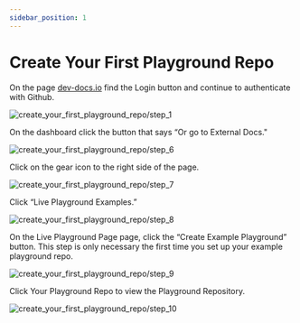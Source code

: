 ```yaml
---
sidebar_position: 1
---
```


# Create Your First Playground Repo

On the page [dev-docs.io](https://dev-docs.io) find the Login button and continue to authenticate with Github. 

![create_your_first_playground_repo/step_1](/img/create_your_first_playground_repo/step_1.png)

On the dashboard click the button that says “Or go to External Docs."

![create_your_first_playground_repo/step_6](/img/create_your_first_playground_repo/step_6.png)

Click on the gear icon to the right side of the page.

![create_your_first_playground_repo/step_7](/img/create_your_first_playground_repo/step_7.png)

Click “Live Playground Examples.”

![create_your_first_playground_repo/step_8](/img/create_your_first_playground_repo/step_8.png)

On the Live Playground Page page, click the “Create Example Playground” button. This step is only necessary the first time you set up your example playground repo.

![create_your_first_playground_repo/step_9](/img/create_your_first_playground_repo/step_9.png)

Click Your Playground Repo to view the Playground Repository.

![create_your_first_playground_repo/step_10](/img/create_your_first_playground_repo/step_10.png)
  
  
